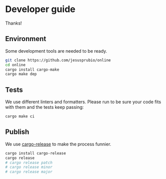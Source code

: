 # Developer guide

Thanks!

## Environment

Some development tools are needed to be ready.

```sh
git clone https://github.com/jesusprubio/online
cd online
cargo install cargo-make
cargo make dep
```

## Tests

We use different linters and formatters. Please run to be sure your code fits with them and the tests keep passing:

```sh
cargo make ci
```

## Publish

We use [cargo-release](https://github.com/sunng87/cargo-release) to make the process funnier.

```sh
cargo install cargo-release
cargo release
# cargo release patch
# cargo release minor
# cargo release major
```
